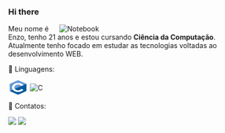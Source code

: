 ### Hi there

<img src="https://raw.githubusercontent.com/MicaelliMedeiros/micaellimedeiros/master/image/computer-illustration.png" min-width="400px" max-width="400px" width="400px" align="right" alt="Notebook">

<p align="left"> 
  Meu nome é Enzo, tenho 21 anos e estou cursando <strong>Ciência da Computação</strong>.<br>
  Atualmente tenho focado em estudar as tecnologias voltadas ao desenvolvimento WEB.
</p>

<p align="left">
  🦄 Linguagens:
  <div>
    <img align="center" alt="C" height="30" width="40" src="https://raw.githubusercontent.com/devicons/devicon/master/icons/c/c-original.svg">
    <img align="center" alt="C" height="30" width="40" src="https://raw.githubusercontent.com/devicons/devicon/master/icons/c++/c++-original.svg">
  </div>
</p>

<p align="left">
  💌 Contatos:
</p>

  <a href="https://www.linkedin.com/in/enzo-fernandes-sarmento-846573208/" alt="Linkedin">
  <img src="https://img.shields.io/badge/-Linkedin-0e76a8?style=flat-square&logo=Linkedin&logoColor=white&link=https://www.linkedin.com/in/enzo-fernandes-sarmento-846573208/" /></a>

  <a href="https://www.instagram.com/enzo.sarmento/" alt="Instagram">
  <img src="https://img.shields.io/badge/-Instagram-DF0174?style=flat-square&labelColor=DF0174&logo=instagram&logoColor=white&link=https://www.instagram.com/enzo.sarmento/"/></a>
</p>
 
 
